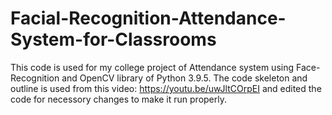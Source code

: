 # Facial-Recognition-Attendance-System-for-Classrooms
This code is used for my college project of Attendance system using Face-Recognition and OpenCV library of Python 3.9.5.
The code skeleton and outline is used from this video: https://youtu.be/uwJltCOrpEI and edited the code for necessory changes to make it run properly. 
